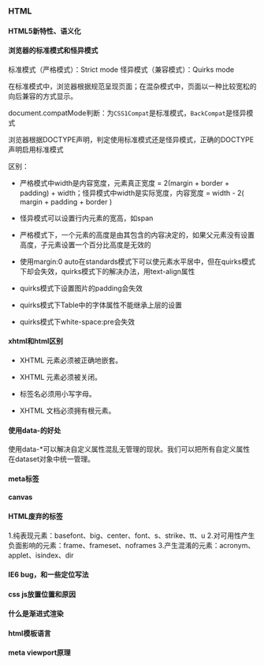 ### HTML

#### HTML5新特性、语义化

#### 浏览器的标准模式和怪异模式

标准模式（严格模式）：Strict mode
怪异模式（兼容模式）：Quirks mode

在标准模式中，浏览器根据规范呈现页面；在混杂模式中，页面以一种比较宽松的向后兼容的方式显示。

document.compatMode判断：为`CSS1Compat`是标准模式，`BackCompat`是怪异模式

浏览器根据DOCTYPE声明，判定使用标准模式还是怪异模式，正确的DOCTYPE声明启用标准模式

区别：

- 严格模式中width是内容宽度，元素真正宽度 = 2(margin + border + padding) + width；怪异模式中width是实际宽度，内容宽度 = width - 2( margin + padding + border )

- 怪异模式可以设置行内元素的宽高，如span

- 严格模式下，一个元素的高度是由其包含的内容决定的，如果父元素没有设置高度，子元素设置一个百分比高度是无效的

- 使用margin:0 auto在standards模式下可以使元素水平居中，但在quirks模式下却会失效，quirks模式下的解决办法，用text-align属性

- quirks模式下设置图片的padding会失效

- quirks模式下Table中的字体属性不能继承上层的设置

- quirks模式下white-space:pre会失效

#### xhtml和html区别

- XHTML 元素必须被正确地嵌套。

- XHTML 元素必须被关闭。

- 标签名必须用小写字母。

- XHTML 文档必须拥有根元素。

#### 使用data-的好处

使用data-*可以解决自定义属性混乱无管理的现状。我们可以把所有自定义属性在dataset对象中统一管理。

#### meta标签

#### canvas

#### HTML废弃的标签

1.纯表现元素：basefont、big、center、font、s、strike、tt、u
2.对可用性产生负面影响的元素：frame、frameset、noframes
3.产生混淆的元素：acronym、applet、isindex、dir

#### IE6 bug，和一些定位写法

#### css js放置位置和原因

#### 什么是渐进式渲染

#### html模板语言

#### meta viewport原理



